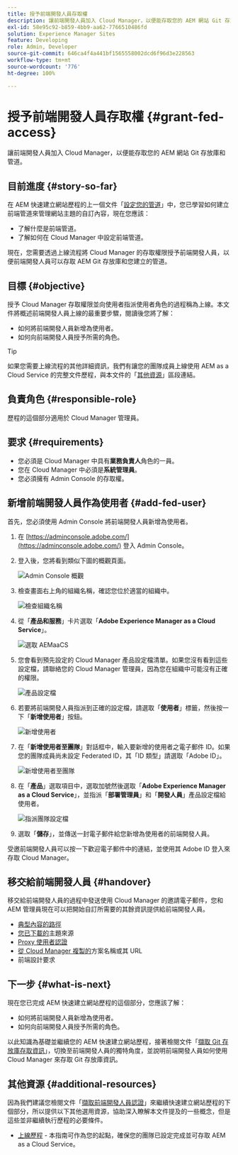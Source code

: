 ```yaml
---
title: 授予前端開發人員存取權
description: 讓前端開發人員加入 Cloud Manager，以便能存取您的 AEM 網站 Git 存放庫和管道。
exl-id: 58e95c92-b859-4bb9-aa62-7766510486fd
solution: Experience Manager Sites
feature: Developing
role: Admin, Developer
source-git-commit: 646ca4f4a441bf1565558002dcd6f96d3e228563
workflow-type: tm+mt
source-wordcount: '776'
ht-degree: 100%

---
```


# 授予前端開發人員存取權 {#grant-fed-access}

讓前端開發人員加入 Cloud Manager，以便能存取您的 AEM 網站 Git 存放庫和管道。

## 目前進度 {#story-so-far}

在 AEM 快速建立網站歷程的上一個文件「[設定您的管道](pipeline-setup.md)」中，您已學習如何建立前端管道來管理網站主題的自訂內容，現在您應該：

* 了解什麼是前端管道。
* 了解如何在 Cloud Manager 中設定前端管道。

現在，您需要透過上線流程將 Cloud Manager 的存取權限授予前端開發人員，以便前端開發人員可以存取 AEM Git 存放庫和您建立的管道。

## 目標 {#objective}

授予 Cloud Manager 存取權限並向使用者指派使用者角色的過程稱為上線。本文件將概述前端開發人員上線的最重要步驟，閱讀後您將了解：

* 如何將前端開發人員新增為使用者。
* 如何向前端開發人員授予所需的角色。

>[!TIP]
>
>如果您需要上線流程的其他詳細資訊，我們有讓您的團隊成員上線使用 AEM as a Cloud Service 的完整文件歷程，與本文件的「[其他資源](#additional-resources)」區段連結。

## 負責角色 {#responsible-role}

歷程的這個部分適用於 Cloud Manager 管理員。

## 要求 {#requirements}

* 您必須是 Cloud Manager 中具有&#x200B;**業務負責人**&#x200B;角色的一員。
* 您在 Cloud Manager 中必須是&#x200B;**系統管理員**。
* 您必須擁有 Admin Console 的存取權。

## 新增前端開發人員作為使用者 {#add-fed-user}

首先，您必須使用 Admin Console 將前端開發人員新增為使用者。

1. 在 [https://adminconsole.adobe.com/](https://adminconsole.adobe.com/) 登入 Admin Console。

1. 登入後，您將看到類似下圖的概觀頁面。

   ![Admin Console 概觀](assets/admin-console.png)

1. 檢查畫面右上角的組織名稱，確認您位於適當的組織中。

   ![檢查組織名稱](assets/correct-org.png)

1. 從「**產品和服務**」卡片選取「**Adobe Experience Manager as a Cloud Service**」。

   ![選取 AEMaaCS](assets/select-aemaacs.png)

1. 您會看到預先設定的 Cloud Manager 產品設定檔清單。如果您沒有看到這些設定檔，請聯絡您的 Cloud Manager 管理員，因為您在組織中可能沒有正確的權限。

   ![產品設定檔](assets/product-profiles.png)

1. 若要將前端開發人員指派到正確的設定檔，請選取「**使用者**」標籤，然後按一下「**新增使用者**」按鈕。

   ![新增使用者](assets/add-user.png)

1. 在「**新增使用者至團隊**」對話框中，輸入要新增的使用者之電子郵件 ID。如果您的團隊成員尚未設定 Federated ID，其「ID 類型」請選取「Adobe ID」。

   ![新增使用者至團隊](assets/add-to-team.png)

1. 在「**產品**」選取項目中，選取加號然後選取「**Adobe Experience Manager as a Cloud Service**」，並指派「**部署管理員**」和「**開發人員**」產品設定檔給使用者。

   ![指派團隊設定檔](assets/assign-team.png)

1. 選取「**儲存**」，並傳送一封電子郵件給您新增為使用者的前端開發人員。

受邀前端開發人員可以按一下歡迎電子郵件中的連結，並使用其 Adobe ID 登入來存取 Cloud Manager。

## 移交給前端開發人員 {#handover}

移交給前端開發人員的過程中發送使用 Cloud Manager 的邀請電子郵件，您和 AEM 管理員現在可以把開始自訂所需要的其餘資訊提供給前端開發人員。

* [典型內容的路徑](#example-page)
* [您已下載的](#download-theme)主題來源
* [Proxy 使用者認證](#proxy-user)
* [從 Cloud Manager 複製的](pipeline-setup.md#login)方案名稱或其 URL
* 前端設計要求

## 下一步 {#what-is-next}

現在您已完成 AEM 快速建立網站歷程的這個部分，您應該了解：

* 如何將前端開發人員新增為使用者。
* 如何向前端開發人員授予所需的角色。

以此知識為基礎並繼續您的 AEM 快速建立網站歷程，接著檢閱文件「[擷取 Git 存放庫存取資訊](retrieve-access.md)」，切換至前端開發人員的獨特角度，並說明前端開發人員如何使用 Cloud Manager 來存取 Git 存放庫資訊。

## 其他資源 {#additional-resources}

因為我們建議您檢閱文件「[擷取前端開發人員認證](retrieve-access.md)」來繼續快速建立網站歷程的下個部分，所以提供以下其他選用資源，協助深入瞭解本文件提及的一些概念，但是這些並非繼續執行歷程的必要條件。

* [上線歷程](/help/journey-onboarding/overview.md) - 本指南可作為您的起點，確保您的團隊已設定完成並可存取 AEM as a Cloud Service。
